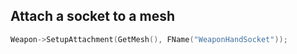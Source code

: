 ## Attach a socket to a mesh

```cpp
Weapon->SetupAttachment(GetMesh(), FName("WeaponHandSocket"));
```